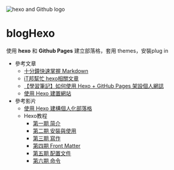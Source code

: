 ![hexo and Github logo](https://cdn0-t17.techbang.com/system/attached_images/2019/07/261667/original/f83071ffb726a0af8c3470cea40cde57.png)
# blogHexo
使用 **hexo** 和 **Github Pages** 建立部落格，套用 themes，安裝plug in

* 參考文章
  - [十分鐘快速掌握 Markdown](https://www.casper.tw/development/2019/11/23/ten-mins-learn-markdown/)
  - [iT邦幫忙 hexo相關文章](https://ithelp.ithome.com.tw/tags/articles/hexo)
  - [【學習筆記】如何使用 Hexo + GitHub Pages 架設個人網誌](https://hackmd.io/@Heidi-Liu/note-hexo-github)
  - [使用 Hexo 建置網站](https://paper.dropbox.com/doc/Hexo--7zSMDUvNPffmjdilVv3AA)
* 參考影片
  - [使用 Hexo 建構個人化部落格](https://youtu.be/jOJI9ekTzK8)
  - Hexo教程
    - [第一期 简介](https://youtu.be/PsXWbI2Mqu0)
    - [第二期 安裝與使用](https://youtu.be/xvIRGmKWpFM)
    - [第三期 寫作](https://youtu.be/HLJ9jJy7CMg)
    - [第四期 Front Matter](https://youtu.be/Rl48Yk4A_V8)
    - [第五期 配置文件](https://youtu.be/A0Enyn70jKU)
    - [第六期 命令](https://youtu.be/mgdXi5npArQ)
